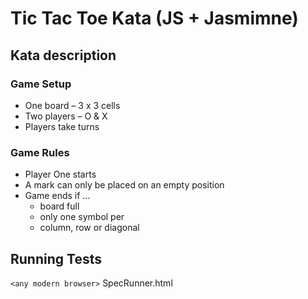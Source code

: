 # Tic Tac Toe Kata (JS + Jasmimne)

## Kata description

### Game Setup

- One board – 3 x 3 cells
- Two players – O & X
- Players take turns

### Game Rules

- Player One starts
- A mark can only be placed on an empty position
- Game ends if …
  - board full
  - only one symbol per
  - column, row or diagonal

## Running Tests

`<any modern browser>` SpecRunner.html
